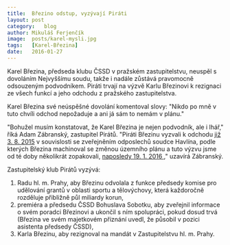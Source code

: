 ```yaml
---
title:	Březino odstup, vyzývají Piráti
layout:	post
category:	blog
author:	Mikuláš Ferjenčík
image:	posts/karel-mysli.jpg
tags:	[Karel-Březina]
date:	2016-01-27
---
```


Karel Březina, předseda klubu ČSSD v pražském zastupitelstvu, neuspěl s dovoláním Nejvyššímu soudu, takže i nadále zůstává pravomocně odsouzeným podvodníkem. Piráti trvají na výzvě Karlu Březinovi k rezignaci ze všech funkcí a jeho odchodu z pražského zastupitelstva.

Karel Březina své neúspěšné dovolání komentoval slovy: "Nikdo po mně v tuto chvíli odchod nepožaduje a ani já sám to nemám v plánu." 

"Bohužel musím konstatovat, že Karel Březina je nejen podvodník, ale i lhář," říká Adam Zábranský, zastupitel Pirátů. "Piráti Březinu vyzvali k odchodu [již 3. 8. 2015](https://praha.pirati.cz/karel-brezina.html ) v souvislosti se zveřejněním odposlechů soudce Havlína, podle kterých Březina machinoval se změnou územního plánu a tuto výzvu jsme od té doby několikrát zopakovali, [naposledy 19. 1. 2016 ](https://praha.pirati.cz/jednat-chtel-brezina.html)," uzavírá Zábranský. 

Zastupitelský klub Pirátů vyzývá:

1. Radu hl. m. Prahy, aby Březinu odvolala z funkce předsedy komise pro udělování grantů v oblasti sportu a tělovýchovy, která každoročně rozděluje přibližně půl miliardy korun,
2. premiéra a předsedu ČSSD Bohuslava Sobotku, aby zveřejnil informace o svém poradci Březinovi a ukončil s ním spolupráci, pokud dosud trvá (Březina ve svém majetkovém přiznání uvedl, že působil v pozici asistenta předsedy ČSSD),
3. Karla Březinu, aby rezignoval na mandát v Zastupitelstvu hl. m. Prahy.




